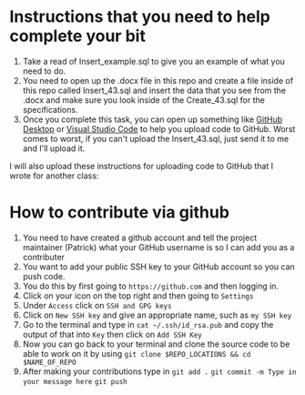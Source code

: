 # Instructions that you need to help complete your bit 

1. Take a read of Insert\_example.sql to give you an example of what you need to do. 
2. You need to open up the .docx file in this repo and create a file inside of this repo called Insert\_43.sql and insert the data that you see from the .docx and make sure you look inside of the Create\_43.sql for the specifications. 
3. Once you complete this task, you can open up something like [GitHub Desktop](https://desktop.github.com/download/) or [Visual Studio Code](https://code.visualstudio.com/download) to help you upload code to GitHub. Worst comes to worst, if you can't upload the Insert_43.sql, just send it to me and I'll upload it. 


I will also upload these instructions for uploading code to GitHub that I wrote for another class: 

# How to contribute via github
1. You need to have created a github account and tell the project maintainer (Patrick) what your GitHub username is so I can add you as a contributer
2. You want to add your public SSH key to your GitHub account so you can push code. 
3. You do this by first going to `https://github.com` and then logging in. 
4. Click on your icon on the top right and then going to `Settings`
5. Under `Access` click on `SSH and GPG keys`
6. Click on `New SSH key` and give an appropriate name, such as `my SSH key`
7. Go to the terminal and type in `cat ~/.ssh/id_rsa.pub` and copy the output of that into `Key` then click on `Add SSH Key`
8. Now you can go back to your terminal and clone the source code to be able to work on it by using `git clone $REPO_LOCATIONS && cd $NAME_OF_REPO`
9. After making your contributions type in `git add .` `git commit -m Type in your message here` `git push`

